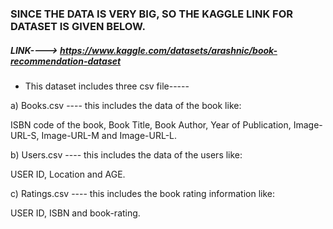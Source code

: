 ### SINCE THE DATA IS VERY BIG, SO THE KAGGLE LINK FOR DATASET IS GIVEN BELOW.

##### LINK----> https://www.kaggle.com/datasets/arashnic/book-recommendation-dataset

- This dataset includes three csv file-----

a) Books.csv ---- this includes the data of the book like:

ISBN code of the book, Book Title, Book Author, Year of Publication, Image-URL-S, Image-URL-M and Image-URL-L.


b) Users.csv ---- this includes the data of the users like:

USER ID, Location and AGE.


c) Ratings.csv ---- this includes the book rating information like:

USER ID, ISBN and book-rating.

